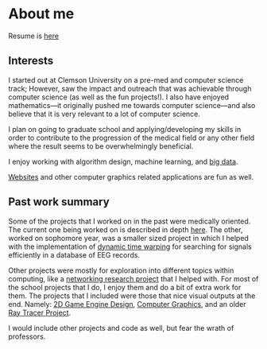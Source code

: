 # About me

Resume is [here](../Resume/Resume.pdf)

## Interests

I started out at Clemson University on a pre-med and computer science track; However, saw the impact and outreach that was achievable through computer science (as well as the fun projects!). I also have enjoyed mathematics—it originally pushed me towards computer science—and also believe that it is very relevant to a lot of computer science.

I plan on going to graduate school and applying/developing my skills in order to contribute to the progression of the medical field or any other field where the result seems to be overwhelmingly beneficial.

I enjoy working with algorithm design, machine learning, and [big data](#/projects/topic_modeling_and_hypothesis_generation).

[Websites](/OldWebsite) and other computer graphics related applications are fun as well.

## Past work summary

Some of the projects that I worked on in the past were medically oriented. The current one being worked on is described in depth [here](#/projects/topic_modeling_and_hypothesis_generation). The other, worked on sophomore year, was a smaller sized project in which I helped with the implementation of [dynamic time warping](https://en.wikipedia.org/wiki/Dynamic_time_warping) for searching for signals efficiently in a database of EEG records.

Other projects were mostly for exploration into different topics within computing, like a [networking research project](#/projects/pubsub_architecture_analysis) that I helped with. For most of the school projects that I do, I enjoy them and do a bit of extra work for them. The projects that I included were those that nice visual outputs at the end. Namely: [2D Game Engine Design](#/school_work/2017_Spring_2D_Game_Engine_Design), [Computer Graphics](#/school_work/2017_Spring_Computer_Graphics), and an older [Ray Tracer Project](#/school_work/2015_Spring_102_RayTracer).

I would include other projects and code as well, but fear the wrath of professors.
